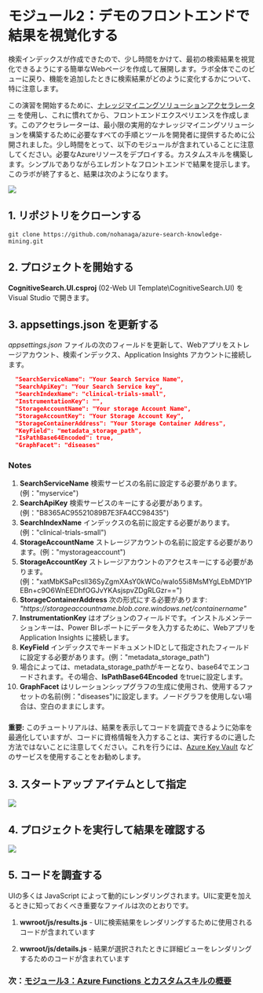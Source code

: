 # モジュール2：デモのフロントエンドで結果を視覚化する
検索インデックスが作成できたので、少し時間をかけて、最初の検索結果を視覚化できるようにする簡単なWebページを作成して展開します。ラボ全体でこのビューに戻り、機能を追加したときに検索結果がどのように変化するかについて、特に注意します。

この演習を開始するために、[ナレッジマイニングソリューションアクセラレーター](https://github.com/nohanaga/azure-search-knowledge-mining) を使用し、これに慣れてから、フロントエンドエクスペリエンスを作成します。このアクセラレーターは、最小限の実用的なナレッジマイニングソリューションを構築するために必要なすべての手順とツールを開発者に提供するために公開されました。少し時間をとって、以下のモジュールが含まれていることに注意してください。必要なAzureリソースをデプロイする。カスタムスキルを構築します。シンプルでありながらエレガントなフロントエンドで結果を提示します。このラボが終了すると、結果は次のようになります。

![](images/intresults.png)

## 1. リポジトリをクローンする
```
git clone https://github.com/nohanaga/azure-search-knowledge-mining.git
```

## 2. プロジェクトを開始する

**CognitiveSearch.UI.csproj** (02-Web UI Template\CognitiveSearch.UI) を Visual Studio で開きます。

## 3. appsettings.json を更新する

*appsettings.json* ファイルの次のフィールドを更新して、Webアプリをストレージアカウント、検索インデックス、Application Insights アカウントに接続します。

```json
  "SearchServiceName": "Your Search Service Name",
  "SearchApiKey": "Your Search Service key",
  "SearchIndexName": "clinical-trials-small",
  "InstrumentationKey": "",
  "StorageAccountName": "Your storage Account Name",
  "StorageAccountKey": "Your Storage Account Key",
  "StorageContainerAddress": "Your Storage Container Address",
  "KeyField": "metadata_storage_path",
  "IsPathBase64Encoded": true,
  "GraphFacet": "diseases"
```
 
### Notes
1. **SearchServiceName** 検索サービスの名前に設定する必要があります。(例："myservice")
1. **SearchApiKey** 検索サービスのキーにする必要があります。(例："B8365AC95521089B7E3FA4CC98435")
1. **SearchIndexName** インデックスの名前に設定する必要があります。 (例："clinical-trials-small")
1. **StorageAccountName** ストレージアカウントの名前に設定する必要があります。(例："mystorageaccount")
1. **StorageAccountKey** ストレージアカウントのアクセスキーにする必要があります。(例："xatMbKSaPcsII36SyZgmXAsY0kWCo/waIo55i8MsMYgLEbMDY1PEBn+c9O6WnEEDhfOGJvYKAsjspvZDgRLGzr==")
1. **StorageContainerAddress** 次の形式にする必要があります: *"https://*storageaccountname*.blob.core.windows.net/*containername*"*
1. **InstrumentationKey** はオプションのフィールドです。インストルメンテーションキーは、Power BIレポートにデータを入力するために、Webアプリを Application Insights に接続します。
1. **KeyField** インデックスでキードキュメントIDとして指定されたフィールドに設定する必要があります。(例："metadata_storage_path")
1. 場合によっては、metadata_storage_pathがキーとなり、base64でエンコードされます。その場合、**IsPathBase64Encoded** をtrueに設定します。
1. **GraphFacet** はリレーションシップグラフの生成に使用され、使用するファセットの名前(例："diseases")に設定します。ノードグラフを使用しない場合は、空白のままにします。

###
**重要:**
このチュートリアルは、結果を表示してコードを調査できるように効率を最適化していますが、コードに資格情報を入力することは、実行するのに適した方法ではないことに注意してください。これを行うには、[Azure Key Vault](https://docs.microsoft.com/azure/key-vault/key-vault-overview) などのサービスを使用することをお勧めします。

## 3. **スタートアップ アイテム**として指定
 
 ![](images/setstart.png)
 
## 4. プロジェクトを実行して結果を確認する
 
![](images/intresults.png)

## 5. コードを調査する

UIの多くは JavaScript によって動的にレンダリングされます。UIに変更を加えるときに知っておくべき重要なファイルは次のとおりです。

1. **wwroot/js/results.js** - UIに検索結果をレンダリングするために使用されるコードが含まれています

2. **wwroot/js/details.js** - 結果が選択されたときに詳細ビューをレンダリングするためのコードが含まれています

### 次：[モジュール3：Azure Functions とカスタムスキルの概要](Module&#32;3.md)

